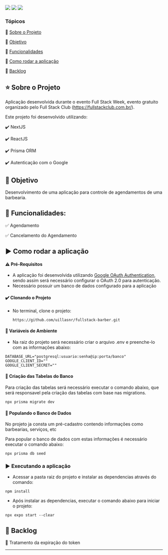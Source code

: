 <p align="left">

  <img src="https://img.shields.io/static/v1?label=NextJs&message=FRAMEWORK&color=blue&style=for-the-badge&logoColor=white&logo=nextdotjs"/>
  <img src="https://img.shields.io/static/v1?label=Typescript&message=language&color=red&style=for-the-badge&logo=typescript"/>

  <img src="https://img.shields.io/static/v1?label=reactjs&message=library&color=yellow&style=for-the-badge&logo=react"/>

</p>

### Tópicos

:small_blue_diamond: [Sobre o Projeto](#star-sobre-o-projeto)

:small_blue_diamond: [Objetivo](#dart-objetivo)

:small_blue_diamond: [Funcionalidades](#bookmark_tabs-funcionalidades)

:small_blue_diamond: [Como rodar a aplicação](#arrow_forward-como-rodar-a-aplicação)

:small_blue_diamond: [Backlog](#dart-backlog)

## :star: Sobre o Projeto

Aplicação desenvolvida durante o evento Full Stack Week, evento gratuito organizado pelo Full Stack Club (https://fullstackclub.com.br/).

Este projeto foi desenvolvido utilizando:

:heavy_check_mark: NextJS

:heavy_check_mark: ReactJS

:heavy_check_mark: Prisma ORM

:heavy_check_mark: Autenticação com o Google

## :dart: Objetivo

Desenvolvimento de uma aplicação para controle de agendamentos de uma barbearia.

## :bookmark_tabs: Funcionalidades:

:white_check_mark: Agendamento

:white_check_mark: Cancelamento do Agendamento



## :arrow_forward: Como rodar a aplicação

#### :warning: Pré-Requisitos

- A aplicação foi desenvolvida utilizando [Google OAuth Authentication](https://support.google.com/cloud/answer/6158849?hl=en), sendo assim será necessário configurar o OAuth 2.0 para autenticação.
- Necessário possuir um banco de dados configurado para a aplicação

#### :heavy_check_mark: Clonando o Projeto

- No terminal, clone o projeto:

  ```
  https://github.com/uillasnr/fullstack-barber.git
  ```

#### :wrench: Variáveis de Ambiente

- Na raiz do projeto será necessário criar o arquivo .env e preenche-lo com as informações abaixo:

```
DATABASE_URL="postgresql:usuario:senha@ip:porta/banco"
GOOGLE_CLIENT_ID=""
GOOGLE_CLIENT_SECRET=""
```

#### :wrench: Criação das Tabelas do Banco

Para criação das tabelas será necessário executar o comando abaixo, que será responsavel pela criação das tabelas com base nas migrations.

```
npx prisma migrate dev
```

#### :wrench: Populando o Banco de Dados

No projeto ja consta um pré-cadastro contendo informações como barbearias, serviços, etc

Para popular o banco de dados com estas informações é necessário executar o comando abaixo:

```
npx prisma db seed
```

### :arrow_forward: Executando a aplicação

- Acessar a pasta raiz do projeto e instalar as dependencias através do comando:

```
npm install
```

- Após instalar as dependencias, executar o comando abaixo para iniciar o projeto:

```
npx expo start --clear
```

## :dart: Backlog

:black_square_button: Tratamento da expiração do token

<hr/>
